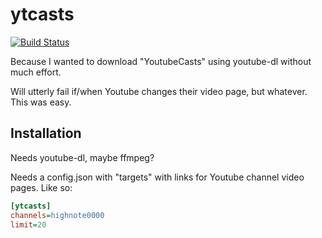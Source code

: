 # ytcasts

[![Build Status](https://travis-ci.org/justinwoo/ytcasts.svg?branch=master)](https://travis-ci.org/justinwoo/ytcasts)

Because I wanted to download "YoutubeCasts" using youtube-dl without much effort.

Will utterly fail if/when Youtube changes their video page, but whatever. This was easy.

## Installation

Needs youtube-dl, maybe ffmpeg?

Needs a config.json with "targets" with links for Youtube channel video pages. Like so:

```ini
[ytcasts]
channels=highnote0000
limit=20
```
